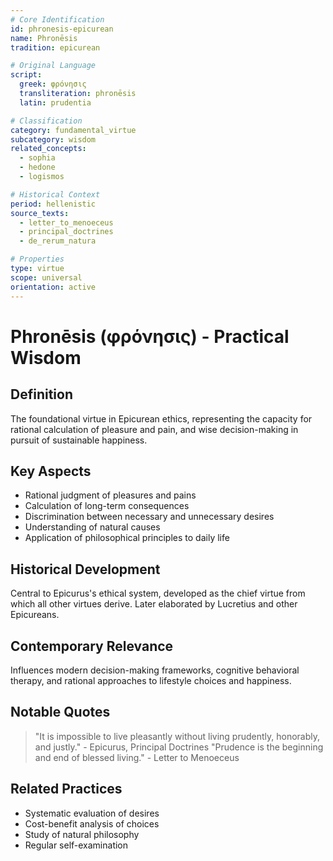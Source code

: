 ```yaml
---
# Core Identification
id: phronesis-epicurean
name: Phronēsis
tradition: epicurean

# Original Language
script:
  greek: φρόνησις
  transliteration: phronēsis
  latin: prudentia

# Classification
category: fundamental_virtue
subcategory: wisdom
related_concepts:
  - sophia
  - hedone
  - logismos

# Historical Context
period: hellenistic
source_texts:
  - letter_to_menoeceus
  - principal_doctrines
  - de_rerum_natura

# Properties
type: virtue
scope: universal
orientation: active
---
```


# Phronēsis (φρόνησις) - Practical Wisdom

## Definition
The foundational virtue in Epicurean ethics, representing the capacity for rational calculation of pleasure and pain, and wise decision-making in pursuit of sustainable happiness.

## Key Aspects
- Rational judgment of pleasures and pains
- Calculation of long-term consequences
- Discrimination between necessary and unnecessary desires
- Understanding of natural causes
- Application of philosophical principles to daily life

## Historical Development
Central to Epicurus's ethical system, developed as the chief virtue from which all other virtues derive. Later elaborated by Lucretius and other Epicureans.

## Contemporary Relevance
Influences modern decision-making frameworks, cognitive behavioral therapy, and rational approaches to lifestyle choices and happiness.

## Notable Quotes
> "It is impossible to live pleasantly without living prudently, honorably, and justly." - Epicurus, Principal Doctrines
> "Prudence is the beginning and end of blessed living." - Letter to Menoeceus

## Related Practices
- Systematic evaluation of desires
- Cost-benefit analysis of choices
- Study of natural philosophy
- Regular self-examination